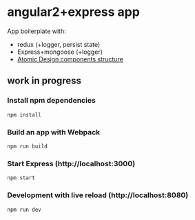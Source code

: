 # angular2+express app

App boilerplate with:

* redux (+logger, persist state)
* Express+mongoose (+logger)
* [Atomic Design components structure](http://atomicdesign.bradfrost.com/chapter-2/)

## work in progress

### Install npm dependencies
```
npm install
```

### Build an app with Webpack
```
npm run build
```

### Start Express (http://localhost:3000)

```
npm start
```

### Development with live reload (http://localhost:8080)
 
```
npm run dev
```
